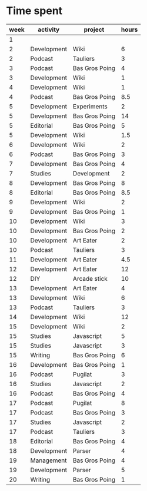 # Time spent

| week | activity    | project        | hours |
| ---- | ----------- | -------------- | ----- |
| 1    |             |                |       |
| 2    | Development | Wiki           | 6     |
| 2    | Podcast     | Tauliers       | 3     |
| 3    | Podcast     | Bas Gros Poing | 4     |
| 3    | Development | Wiki           | 1     |
| 4    | Development | Wiki           | 1     |
| 4    | Podcast     | Bas Gros Poing | 8.5   |
| 5    | Development | Experiments    | 2     |
| 5    | Development | Bas Gros Poing | 14    |
| 5    | Editorial   | Bas Gros Poing | 5     |
| 5    | Development | Wiki           | 1.5   |
| 6    | Development | Wiki           | 2     |
| 6    | Podcast     | Bas Gros Poing | 3     |
| 7    | Development | Bas Gros Poing | 4     |
| 7    | Studies     | Development    | 2     |
| 8    | Development | Bas Gros Poing | 8     |
| 8    | Editorial   | Bas Gros Poing | 8.5   |
| 9    | Development | Wiki           | 2     |
| 9    | Development | Bas Gros Poing | 1     |
| 10   | Development | Wiki           | 3     |
| 10   | Development | Bas Gros Poing | 2     |
| 10   | Development | Art Eater      | 2     |
| 10   | Podcast     | Tauliers       | 3     |
| 11   | Development | Art Eater      | 4.5   |
| 12   | Development | Art Eater      | 12    |
| 12   | DIY         | Arcade stick   | 10    |
| 13   | Development | Art Eater      | 4     |
| 13   | Development | Wiki           | 6     |
| 13   | Podcast     | Tauliers       | 3     |
| 14   | Development | Wiki           | 12    |
| 15   | Development | Wiki           | 2     |
| 15   | Studies     | Javascript     | 5     |
| 15   | Studies     | Javascript     | 3     |
| 15   | Writing     | Bas Gros Poing | 6     |
| 16   | Development | Bas Gros Poing | 1     |
| 16   | Podcast     | Pugilat        | 3     |
| 16   | Studies     | Javascript     | 2     |
| 16   | Podcast     | Bas Gros Poing | 4     |
| 17   | Podcast     | Pugilat        | 8     |
| 17   | Podcast     | Bas Gros Poing | 3     |
| 17   | Studies     | Javascript     | 2     |
| 17   | Podcast     | Tauliers       | 3     |
| 18   | Editorial     | Bas Gros Poing       | 4     |
| 18   | Development     | Parser       | 4     |
| 19   | Management     | Bas Gros Poing       | 4     |
| 19   | Development     | Parser       | 5     |
| 20   | Writing     | Bas Gros Poing | 1     |
